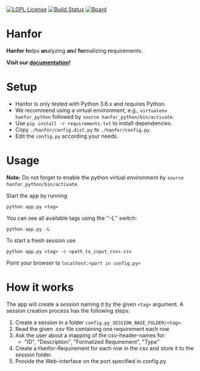 [![LGPL License](http://img.shields.io/badge/license-LGPLv3+LE-brightgreen.svg)](https://github.com/ultimate-pa/hanfor/LICENSE)
[![Build Status](http://monteverdi.informatik.uni-freiburg.de/ci/buildStatus/icon?job=Hanfor)](http://monteverdi.informatik.uni-freiburg.de/ci/job/Hanfor/)
[![Board](https://img.shields.io/badge/board-github%20project-blue.svg)](https://github.com/orgs/ultimate-pa/projects/1)
<!--[![Waffle.io](https://img.shields.io/waffle/label/ultimate-pa/hanfor/in%20progress.svg?maxAge=1800)](https://waffle.io/ultimate-pa/hanfor)-->

# Hanfor
**Hanfor** **h**elps **an**alyzing **an**d **for**malizing **r**equirements.

**Visit our [documentation](https://ultimate-pa.github.io/hanfor)!**


# Setup 
 * Hanfor is only tested with Python 3.6.x and requires Python.
 * We recommend using a virtual environment, e.g., `virtualenv hanfor_python` followed by `source hanfor_python/bin/activate`. 
 * Use `pip install -r requirements.txt` to install dependencies. 
 * Copy `./hanfor/config.dist.py` to `./hanfor/config.py`.
 * Edit the `config.py` according your needs.

# Usage
**Note:** 
Do not forget to enable the python virtual environment by `source hanfor_python/bin/activate`.

Start the app by running

    python app.py <tag>

You can see all available tags using the ''-L'' switch:

    python app.py -L

To start a fresh session use

    python app.py <tag> -c <path_to_input_csv>.csv
    
Point your browser to `localhost:<port in config.py>`

# How it works

The app will create a *session* naming it by the given `<tag>` argument.
A session creation process has the following steps:

 1. Create a session in a folder `config.py_SESSION_BASE_FOLDER/<tag>`.
 2. Read the given .csv file containing one requirement each row.
 3. Ask the user about a mapping of the csv-header-names for:
    * "ID", "Description", "Formalized Requirement", "Type"
 4. Create a Hanfor-Requirement for each row in the csv and store it to the session folder.
 5. Provide the Web-interface on the port specified in config.py
 
